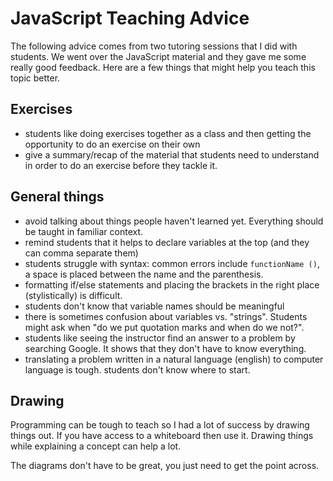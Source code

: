 # JavaScript Teaching Advice

The following advice comes from two tutoring sessions that I did with students. We went over the JavaScript material and they gave me some really good feedback. Here are a few things that might help you teach this topic better.


## Exercises

* students like doing exercises together as a class and then getting the opportunity to do an exercise on their own
* give a summary/recap of the material that students need to understand in order to do an exercise before they tackle it.

## General things

* avoid talking about things people haven't learned yet. Everything should be taught in familiar context.
* remind students that it helps to declare variables at the top (and they can comma separate them)
* students struggle with syntax: common errors include `functionName ()`, a space is placed between the name and the parenthesis.
* formatting if/else statements and placing the brackets in the right place (stylistically) is difficult.
* students don't know that variable names should be meaningful
* there is sometimes confusion about variables vs. "strings". Students might ask when "do we put quotation marks and when do we not?".
* students like seeing the instructor find an answer to a problem by searching Google. It shows that they don't have to know everything.
* translating a problem written in a natural language (english) to computer language is tough. students don't know where to start.

## Drawing

Programming can be tough to teach so I had a lot of success by drawing things out. If you have access to a whiteboard then use it. Drawing things while explaining a concept can help a lot. 

The diagrams don't have to be great, you just need to get the point across. 